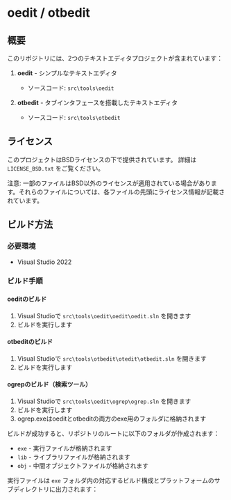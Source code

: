 # oedit / otbedit

## 概要

このリポジトリには、2つのテキストエディタプロジェクトが含まれています：

1. **oedit** - シンプルなテキストエディタ
   - ソースコード: `src\tools\oedit`

2. **otbedit** - タブインタフェースを搭載したテキストエディタ
   - ソースコード: `src\tools\otbedit`

## ライセンス

このプロジェクトはBSDライセンスの下で提供されています。
詳細は `LICENSE_BSD.txt` をご覧ください。

注意: 一部のファイルはBSD以外のライセンスが適用されている場合があります。それらのファイルについては、各ファイルの先頭にライセンス情報が記載されています。

## ビルド方法

### 必要環境

- Visual Studio 2022

### ビルド手順

#### oeditのビルド

1. Visual Studioで `src\tools\oedit\oedit\oedit.sln` を開きます
2. ビルドを実行します

#### otbeditのビルド

1. Visual Studioで `src\tools\otbedit\otedit\otbedit.sln` を開きます
2. ビルドを実行します

#### ogrepのビルド（検索ツール）

1. Visual Studioで `src\tools\oedit\ogrep\ogrep.sln` を開きます
2. ビルドを実行します
3. ogrep.exeはoeditとotbeditの両方のexe用のフォルダに格納されます

ビルドが成功すると、リポジトリのルートに以下のフォルダが作成されます：
- `exe` - 実行ファイルが格納されます
- `lib` - ライブラリファイルが格納されます
- `obj` - 中間オブジェクトファイルが格納されます

実行ファイルは `exe` フォルダ内の対応するビルド構成とプラットフォームのサブディレクトリに出力されます：


